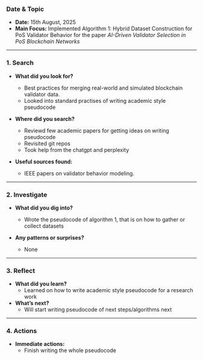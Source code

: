### Date & Topic

- **Date:** 15th August, 2025 
- **Main Focus:** Implemented Algorithm 1: Hybrid Dataset Construction for PoS Validator Behavior for the paper *AI-Driven Validator Selection in PoS Blockchain Networks*

---

### 1. Search

- **What did you look for?**  
  - Best practices for merging real-world and simulated blockchain validator data.
  - Looked into standard practises of writing academic style pseudocode



- **Where did you search?**  
  - Reviewd few academic papers for getting ideas on writing pseudocode
  - Revisited git repos
  - Took help from the chatgpt and perplexity
  

- **Useful sources found:** 
    - IEEE papers on validator behavior modeling.
   

---

### 2. Investigate

- **What did you dig into?**  
  - Wrote the pseudocode of algorithm 1, that is on how to gather or collect datasets
  

- **Any patterns or surprises?**  
  - None
  
  

---

### 3. Reflect

- **What did you learn?**  
  - Learned on how to write academic style pseudocode for a research work
- **What’s next?**  
  - Will start writing pseudocode of next steps/algorithms next
  
  

---

### 4. Actions

- **Immediate actions:**  
  - Finish writing the whole pseudocode